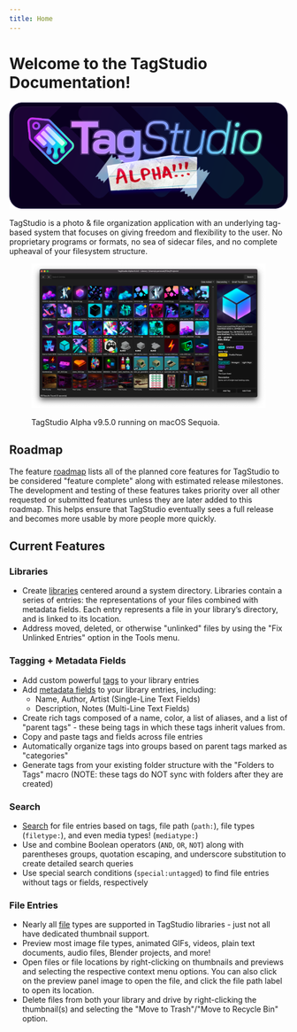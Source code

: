 ```yaml
---
title: Home
---
```


# Welcome to the TagStudio Documentation!

![TagStudio Alpha](./assets/github_header.png)

TagStudio is a photo & file organization application with an underlying tag-based system that focuses on giving freedom and flexibility to the user. No proprietary programs or formats, no sea of sidecar files, and no complete upheaval of your filesystem structure.

<figure width="60%" markdown="span">

![TagStudio screenshot](./assets/screenshot.png)

  <figcaption>TagStudio Alpha v9.5.0 running on macOS Sequoia.</figcaption>

</figure>

## Roadmap

The feature [roadmap](./updates/roadmap.md) lists all of the planned core features for TagStudio to be considered "feature complete" along with estimated release milestones. The development and testing of these features takes priority over all other requested or submitted features unless they are later added to this roadmap. This helps ensure that TagStudio eventually sees a full release and becomes more usable by more people more quickly.

## Current Features

### Libraries

-   Create [libraries](./library/index.md) centered around a system directory. Libraries contain a series of entries: the representations of your files combined with metadata fields. Each entry represents a file in your library’s directory, and is linked to its location.
-   Address moved, deleted, or otherwise "unlinked" files by using the "Fix Unlinked Entries" option in the Tools menu.

### Tagging + Metadata Fields

-   Add custom powerful [tags](./library/tag.md) to your library entries
-   Add [metadata fields](./library/field.md) to your library entries, including:
    -   Name, Author, Artist (Single-Line Text Fields)
    -   Description, Notes (Multi-Line Text Fields)
-   Create rich tags composed of a name, color, a list of aliases, and a list of "parent tags" - these being tags in which these tags inherit values from.
-   Copy and paste tags and fields across file entries
-   Automatically organize tags into groups based on parent tags marked as "categories"
-   Generate tags from your existing folder structure with the "Folders to Tags" macro (NOTE: these tags do NOT sync with folders after they are created)

### Search

-   [Search](./library/library_search.md) for file entries based on tags, file path (`path:`), file types (`filetype:`), and even media types! (`mediatype:`)
-   Use and combine Boolean operators (`AND`, `OR`, `NOT`) along with parentheses groups, quotation escaping, and underscore substitution to create detailed search queries
-   Use special search conditions (`special:untagged`) to find file entries without tags or fields, respectively

### File Entries

-   Nearly all [file](./library/entry.md) types are supported in TagStudio libraries - just not all have dedicated thumbnail support.
-   Preview most image file types, animated GIFs, videos, plain text documents, audio files, Blender projects, and more!
-   Open files or file locations by right-clicking on thumbnails and previews and selecting the respective context menu options. You can also click on the preview panel image to open the file, and click the file path label to open its location.
-   Delete files from both your library and drive by right-clicking the thumbnail(s) and selecting the "Move to Trash"/"Move to Recycle Bin" option.
